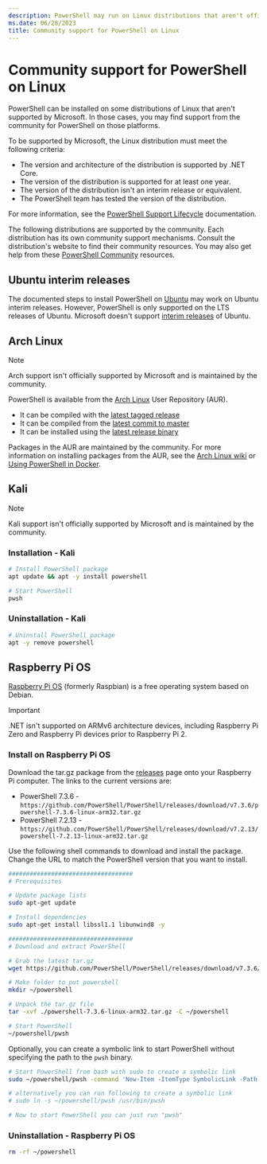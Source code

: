 ```yaml
---
description: PowerShell may run on Linux distributions that aren't officially supported by Microsoft.
ms.date: 06/28/2023
title: Community support for PowerShell on Linux
---
```

# Community support for PowerShell on Linux

PowerShell can be installed on some distributions of Linux that aren't supported by Microsoft. In
those cases, you may find support from the community for PowerShell on those platforms.

To be supported by Microsoft, the Linux distribution must meet the following criteria:

- The version and architecture of the distribution is supported by .NET Core.
- The version of the distribution is supported for at least one year.
- The version of the distribution isn't an interim release or equivalent.
- The PowerShell team has tested the version of the distribution.

For more information, see the [PowerShell Support Lifecycle][10]
documentation.

The following distributions are supported by the community. Each distribution has its own community
support mechanisms. Consult the distribution's website to find their community resources. You may
also get help from these [PowerShell Community][01] resources.

## Ubuntu interim releases

The documented steps to install PowerShell on [Ubuntu][08] may work on Ubuntu interim releases.
However, PowerShell is only supported on the LTS releases of Ubuntu. Microsoft doesn't support
[interim releases][05] of Ubuntu.

## Arch Linux

> [!NOTE]
> Arch support isn't officially supported by Microsoft and is maintained by the community.

PowerShell is available from the [Arch Linux][07] User Repository (AUR).

- It can be compiled with the [latest tagged release][04]
- It can be compiled from the [latest commit to master][03]
- It can be installed using the [latest release binary][02]

Packages in the AUR are maintained by the community. For more information on installing packages
from the AUR, see the [Arch Linux wiki][06] or [Using PowerShell in Docker][09].

## Kali

> [!NOTE]
> Kali support isn't officially supported by Microsoft and is maintained by the community.

### Installation - Kali

```sh
# Install PowerShell package
apt update && apt -y install powershell

# Start PowerShell
pwsh
```

### Uninstallation - Kali

```sh
# Uninstall PowerShell package
apt -y remove powershell
```

## Raspberry Pi OS

[Raspberry Pi OS][13] (formerly Raspbian) is a free operating system based on Debian.

> [!IMPORTANT]
> .NET isn't supported on ARMv6 architecture devices, including Raspberry Pi Zero and Raspberry Pi
> devices prior to Raspberry Pi 2.

### Install on Raspberry Pi OS

Download the tar.gz package from the [releases][12] page onto your Raspberry Pi computer. The links
to the current versions are:

- PowerShell 7.3.6 - `https://github.com/PowerShell/PowerShell/releases/download/v7.3.6/powershell-7.3.6-linux-arm32.tar.gz`
- PowerShell 7.2.13 - `https://github.com/PowerShell/PowerShell/releases/download/v7.2.13/powershell-7.2.13-linux-arm32.tar.gz`

Use the following shell commands to download and install the package. Change the URL to match the
PowerShell version that you want to install.

```sh
###################################
# Prerequisites

# Update package lists
sudo apt-get update

# Install dependencies
sudo apt-get install libssl1.1 libunwind8 -y

###################################
# Download and extract PowerShell

# Grab the latest tar.gz
wget https://github.com/PowerShell/PowerShell/releases/download/v7.3.6/powershell-7.3.6-linux-arm32.tar.gz

# Make folder to put powershell
mkdir ~/powershell

# Unpack the tar.gz file
tar -xvf ./powershell-7.3.6-linux-arm32.tar.gz -C ~/powershell

# Start PowerShell
~/powershell/pwsh
```

Optionally, you can create a symbolic link to start PowerShell without specifying the path to the
`pwsh` binary.

```sh
# Start PowerShell from bash with sudo to create a symbolic link
sudo ~/powershell/pwsh -command 'New-Item -ItemType SymbolicLink -Path "/usr/bin/pwsh" -Target "$PSHOME/pwsh" -Force'

# alternatively you can run following to create a symbolic link
# sudo ln -s ~/powershell/pwsh /usr/bin/pwsh

# Now to start PowerShell you can just run "pwsh"
```

### Uninstallation - Raspberry Pi OS

```sh
rm -rf ~/powershell
```

<!-- link references -->
[01]: ../community/community-support.md
[02]: https://aur.archlinux.org/packages/powershell-bin/
[03]: https://aur.archlinux.org/packages/powershell-git/
[04]: https://aur.archlinux.org/packages/powershell/
[05]: https://ubuntu.com/about/release-cycle
[06]: https://wiki.archlinux.org/title/Arch_User_Repository#Installing_and_upgrading_packages
[07]: https://www.archlinux.org/download/
[08]: install-ubuntu.md
[09]: powershell-in-docker.md
[10]: powershell-support-lifecycle.md
[12]: install-other-linux.md#binary-archives
[13]: https://www.raspberrypi.org/documentation/installation/installing-images/README.md

